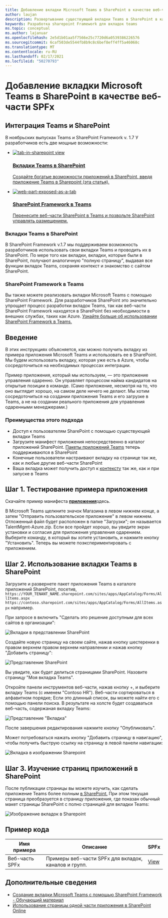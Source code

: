 ```yaml
---
title: Добавление вкладки Microsoft Teams в SharePoint в качестве веб-части SPFx
author: laujan
description: Развертывание существующей вкладки Teams в SharePoint в качестве веб-части SharePoint Framework.
keywords: Разработка sharepoint Framework для вкладок teams
ms.topic: conceptual
ms.author: lajanuar
ms.openlocfilehash: 2e5d1b01aa5f7566e25c7720d6a0539386226576
ms.sourcegitcommit: 6caf503de5544fb8b9c8c6bef8eff4ff5a46068c
ms.translationtype: MT
ms.contentlocale: ru-RU
ms.lasthandoff: 02/17/2021
ms.locfileid: "50270793"
---
```

# <a name="adding-a-microsoft-teams-tab-in-sharepoint-as-an-spfx-web-part"></a>Добавление вкладки Microsoft Teams в SharePoint в качестве веб-части SPFx

## <a name="rich-integration-between-teams-and-sharepoint"></a>Интеграция Teams и SharePoint

В ноябрьских выпусках Teams и SharePoint Framework v. 1.7 У разработчиков есть две мощные возможности:

<ul  class="panelContent cardsC">
<li>
    <a href="#introduction">
        <div class="cardSize">
            <div class="cardPadding">
                <div class="card">
                    <div class="cardImageOuter">
                        <div class="cardImage bgdAccent1">
                            <img src="~/assets/images/tabs/tabs-in-sharepoint/image084.png" alt="tab-in-sharepoint view"/>
                        </div>
                    </div>
                    <div class="cardText">
                        <h3>Вкладки Teams в SharePoint</h3>
                        <p>Создайте богатые возможности приложений в SharePoint, введя приложение Teams в Sharepoint (эта статья).</p>
                    </div>
                </div>
            </div>
        </div>
    </a>
</li>
<li>
    <a href="https://docs.microsoft.com/sharepoint/dev/spfx/web-parts/get-started/using-web-part-as-ms-teams-tab">
        <div class="cardSize">
            <div class="cardPadding">
                <div class="card">
                    <div class="cardImageOuter">
                        <div class="cardImage bgdAccent1">
                            <img src="~/assets/images/tabs/tabs-in-sharepoint/SharePoint-web-part-exposed-as-a-Tab-in-Microsoft-Teams.png" alt="web-part-exposed-as-a-tab" />
                        </div>
                    </div>
                    <div class="cardText">
                        <h3>SharePoint Framework в Teams</h3>
                        <p>Перенесите веб-части SharePoint в Teams и позвольте SharePoint управлять размещением.</p>
                    </div>
                </div>
            </div>
        </div>
    </a>
</li>
</ul>

### <a name="teams-tabs-in-sharepoint"></a>Вкладки Teams в SharePoint

В SharePoint Framework v.1.7 мы поддерживаем возможность разработчиков использовать свои вкладки Teams и проводить их в SharePoint. По мере того как вкладки, вкладки, которые были в SharePoint, получают аналогичную "полную страницу", выдавая все функции вкладок Teams, сохраняя контекст и знакомство с сайтом SharePoint.

### <a name="sharepoint-framework-in-teams"></a>SharePoint Framework в Teams

Вы также можете реализовать вкладки Microsoft Teams с помощью SharePoint Framework. Для разработчиков SharePoint это значительно упрощает процесс разработки вкладок Teams, так как веб-части SharePoint Framework находятся в SharePoint без необходимости в внешних службах, таких как Azure. [Узнайте больше об использовании SharePoint Framework в Teams.](/sharepoint/dev/spfx/web-parts/get-started/using-web-part-as-ms-teams-tab)

## <a name="introduction"></a>Введение

В этих инструкциях объясняется, как можно получить вкладку из примера приложения Microsoft Teams и использовать ее в SharePoint. Мы будем использовать вкладку, которая уже есть в Azure, чтобы сосредоточиться на необходимых процессах интеграции.

Пример приложения, который мы используем, — это приложение управления одаренно. Он управляет процессом найма кандидатов на открытые позиции в команде. (Само приложение, несмотря на то, что оно выглядит хорошо, на самом деле ничего не делают. Мы хотим сосредоточиться на создании приложения Teams и его загрузке в Teams, а не на создании реального приложения для управления одаренными менеджерами.)

### <a name="benefits-of-this-approach"></a>Преимущества этого подхода

- Доступ к пользователям SharePoint с помощью существующей вкладки Teams
- Загрузите манифест приложения непосредственно в каталог приложений SharePoint. [Пакеты приложений Teams](~/concepts/build-and-test/apps-package.md) теперь поддерживаются в SharePoint
- Конечные пользователи настраивают вкладку на странице так же, как и любые другие веб-части SharePoint
- Ваша вкладка может получить доступ к [контексту](~/tabs/how-to/access-teams-context.md) так же, как и при запуске в Teams

## <a name="step-1-testing-the-sample-app"></a>Шаг 1. Тестирование примера приложения

Скачайте пример манифеста [**приложения**](https://github.com/MicrosoftDocs/msteams-docs/raw/master/msteams-platform/assets/downloads/TalentMgmt-Azure.zip)здесь.

В Microsoft Teams щелкните значок Магазина в левом нижнем конце, а затем "Отправить пользовательское приложение" в левом нижнем. Отложенный файл будет расположен в папке "Загрузки"; он называется TalentMgmt-Azure.zip. Если все пройдет хорошо, вы увидите экран установки и согласия для приложения управления одарением. Выберите команду, в который вы хотите установить, и нажмите кнопку "Установить". Теперь вы можете поэкспериментировать с приложением.

## <a name="step-2-using-the-teams-tab-in-sharepoint"></a>Шаг 2. Использование вкладки Teams в SharePoint

Загрузите и развернете пакет приложения Teams в каталоге приложений SharePoint, посетив, `https://YOUR_TENANT_NAME.sharepoint.com/sites/apps/AppCatalog/Forms/AllItems.aspx` `https://contoso.sharepoint.com/sites/apps/AppCatalog/Forms/AllItems.aspx` например.

При запросе в включить "Сделать это решение доступным для всех сайтов в организации":

![Вкладки в представлении SharePoint](~/assets/images/tabs/tabs-in-sharepoint/image065.png)

Создайте новую страницу на своем сайте, нажав кнопку шестеренки в правом верхнем правом верхнем направлении и нажав кнопку "Добавить страницу":

![Представление SharePoint](~/assets/images/tabs/tabs-in-sharepoint/image066.png)

Вы увидите, как будет делиться страницами SharePoint. Назовите страницу "Моя вкладка Teams".

Откройте панели инструментов веб-части, нажав кнопку +, и выберите вкладку Teams (с именем "Contoso HR"). Веб-части сортироваться в алфавитном порядке; Если это длинный список, вы можете найти его с помощью панели поиска. В результате на холсте будет создаваться веб-часть, содержаная вкладку Teams:

![Представление "Вкладка"](~/assets/images/tabs/tabs-in-sharepoint/image071.png)

После завершения редактирования нажмите кнопку "Опубликовать".

Может потребоваться нажать кнопку "Добавить страницу в навигацию", чтобы получить быструю ссылку на страницу в левой панели навигации:

![Вкладка в изображении Sharepoint](~/assets/images/tabs/tabs-in-sharepoint/image073.png)

## <a name="step-3-explore-app-pages-in-sharepoint"></a>Шаг 3. Изучение страниц приложений в SharePoint

После публикации страницы вы можете изучить, как сделать приложение Teams более полным [в SharePoint.](/sharepoint/dev/spfx/web-parts/single-part-app-pages) При этом текущая страница преобразуется в страницу приложения, где показан обычный макет страницы SharePoint с полно страницей для вкладки Teams:

![Изображение вкладок в Sharepoint](~/assets/images/tabs/tabs-in-sharepoint/image085.png)

## <a name="code-sample"></a>Пример кода
| **Имя примера** | **Описание** | **SPFx** |
|-----------------|-----------------|----------|
| Веб-часть SPFx | Примеры веб-части SPFx для вкладок, каналов и групп. | [View](https://github.com/OfficeDev/Microsoft-Teams-Samples/tree/main/samples/tab-channel-group/spfx)

## <a name="more-information"></a>Дополнительные сведения

- [Создание вкладки Microsoft Teams с помощью SharePoint Framework - Обучающий материал](/sharepoint/dev/spfx/web-parts/get-started/using-web-part-as-ms-teams-tab)
- [Использование страницы одной части приложения в SharePoint Online](/sharepoint/dev/spfx/web-parts/single-part-app-pages)
